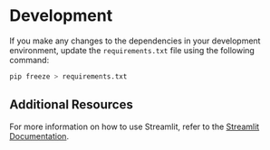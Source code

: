 # Development

If you make any changes to the dependencies in your development environment, update the `requirements.txt` file using the following command:

```bash
pip freeze > requirements.txt
```

## Additional Resources

For more information on how to use Streamlit, refer to the [Streamlit Documentation](https://docs.streamlit.io/library/api-reference).